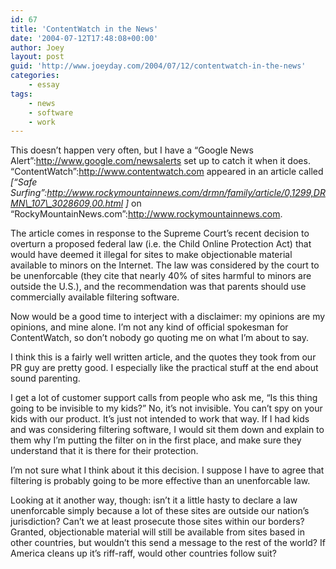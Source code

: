 ```yaml
---
id: 67
title: 'ContentWatch in the News'
date: '2004-07-12T17:48:08+00:00'
author: Joey
layout: post
guid: 'http://www.joeyday.com/2004/07/12/contentwatch-in-the-news'
categories:
    - essay
tags:
    - news
    - software
    - work
---
```


This doesn’t happen very often, but I have a “Google News Alert”:http://www.google.com/newsalerts set up to catch it when it does. “ContentWatch”:http://www.contentwatch.com appeared in an article called <cite>\[“Safe Surfing”:http://www.rockymountainnews.com/drmn/family/article/0,1299,DRMN\_107\_3028609,00.html \]</cite> on “RockyMountainNews.com”:http://www.rockymountainnews.com.

The article comes in response to the Supreme Court’s recent decision to overturn a proposed federal law (i.e. the Child Online Protection Act) that would have deemed it illegal for sites to make objectionable material available to minors on the Internet. The law was considered by the court to be unenforcable (they cite that nearly 40% of sites harmful to minors are outside the U.S.), and the recommendation was that parents should use commercially available filtering software.

Now would be a good time to interject with a disclaimer: my opinions are my opinions, and mine alone. I’m not any kind of official spokesman for ContentWatch, so don’t nobody go quoting me on what I’m about to say.

I think this is a fairly well written article, and the quotes they took from our PR guy are pretty good. I especially like the practical stuff at the end about sound parenting.

I get a lot of customer support calls from people who ask me, “Is this thing going to be invisible to my kids?” No, it’s not invisible. You can’t spy on your kids with our product. It’s just not intended to work that way. If I had kids and was considering filtering software, I would sit them down and explain to them why I’m putting the filter on in the first place, and make sure they understand that it is there for their protection.

I’m not sure what I think about it this decision. I suppose I have to agree that filtering is probably going to be more effective than an unenforcable law.

Looking at it another way, though: isn’t it a little hasty to declare a law unenforcable simply because a lot of these sites are outside our nation’s jurisdiction? Can’t we at least prosecute those sites within our borders? Granted, objectionable material will still be available from sites based in other countries, but wouldn’t this send a message to the rest of the world? If America cleans up it’s riff-raff, would other countries follow suit?
